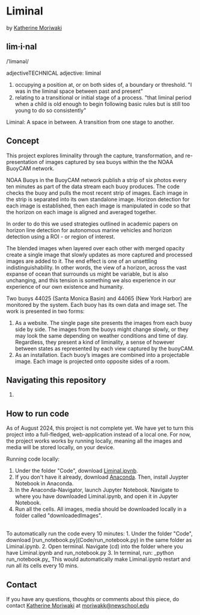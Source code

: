 # Liminal
by [Katherine Moriwaki](https://kakirine.com/)

## lim·i·nal
/ˈlimənəl/

adjectiveTECHNICAL
adjective: liminal
1. occupying a position at, or on both sides of, a boundary or threshold. "I was in the liminal space between past and present"
2. relating to a transitional or initial stage of a process.
"that liminal period when a child is old enough to begin following basic rules but is still too young to do so consistently"

Liminal: A space in between. A transition from one stage to another. 


## Concept
This project explores liminality through the capture, transformation, and re-presentation of images captured by sea buoys within the the NOAA BuoyCAM network.

NOAA Buoys in the BuoyCAM network publish a strip of six photos every ten minutes as part of the data stream each buoy produces. The code checks the buoy and pulls the most recent strip of images. Each image in the strip is separated into its own standalone image. Horizon detection for each image is established, then each image is manipulated in code so that the horizon on each image is aligned and averaged together. 

In order to do this we used strategies outlined in academic papers on horizon line detection for autonomous marine vehicles and horizon detection using a ROI - or region of interest. 

The blended images when layered over each other with merged opacity create a single image that slowly updates as more captured and processed images are added to it. The end effect is one of an unsettling indistinguishability. In other words, the view of a horizon, across the vast expanse of ocean that surrounds us might be variable, but is also unchanging, and this tension is something we also experience in our experience of our own existence and humanity. 

Two buoys 44025 (Santa Monica Basin) and 44065 (New York Harbor) are monitored by the system. Each buoy has its own data and image set. The work is presented in two forms: 
1. As a website. The single page site presents the images from each buoy side by side. The images from the buoys might change slowly, or they may look the same depending on weather conditions and time of day. Regardless, they present a kind of liminality, a sense of however between states as represented by each view captured by the buoyCAM.
2. As an installation. Each buoy’s images are combined into a projectable image. Each image is projected onto opposite sides of a room. 

## Navigating this repository
1. 

## How to run code
As of August 2024, this project is not complete yet. We have yet to turn this project into a full-fledged, web-application instead of a local one. For now, the project works works by running locally, meaning all the images and media will be stored locally, on your device. 

Running code locally: 
1. Under the folder "Code", download [Liminal.ipynb](Code/Liminal.ipynb).
2. If you don't have it already, download [Anaconda](https://www.anaconda.com/download). Then, install Juypter Notebook in Anaconda.
3. In the Anaconda-Navigator, launch Jupyter Notebook. Navigate to where you have downloaded Liminal.ipynb, and open it in Jupyter Notebook.
4. Run all the cells. All images, media should be downloaded locally in a folder called "downloadedImages".
<br>
To automatically run the code every 10 minutes: 
1. Under the folder "Code", download [run_notebook.py](Code/run_notebook.py) in the same folder as Liminal.ipynb. 
2. Open terminal. Navigate (cd) into the folder where you have Liminal.ipynb and run_notebook.py
3. In terminal, run: _python run_notebook.py_
This would automatically make Liminal.ipynb restart and run all its cells every 10 mins.


## Contact 
If you have any questions, thoughts or comments about this piece, do contact [Katherine Moriwaki](https://kakirine.com/) at moriwakk@newschool.edu
